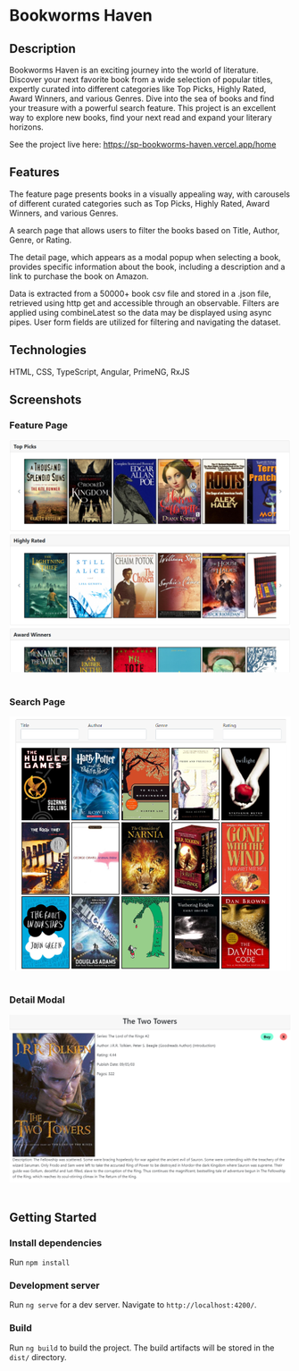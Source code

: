 # Bookworms Haven

## Description

Bookworms Haven is an exciting journey into the world of literature. Discover your next favorite book from a wide selection of popular titles, expertly curated into different categories like Top Picks, Highly Rated, Award Winners, and various Genres. Dive into the sea of books and find your treasure with a powerful search feature. This project is an excellent way to explore new books, find your next read and expand your literary horizons.

See the project live here: https://sp-bookworms-haven.vercel.app/home

## Features

The feature page presents books in a visually appealing way, with carousels of different curated categories such as Top Picks, Highly Rated, Award Winners, and various Genres.

A search page that allows users to filter the books based on Title, Author, Genre, or Rating.

The detail page, which appears as a modal popup when selecting a book, provides specific information about the book, including a description and a link to purchase the book on Amazon.

Data is extracted from a 50000+ book csv file and stored in a .json file, retrieved using http get and accessible through an observable. Filters are applied using combineLatest so the data may be displayed using async pipes. User form fields are utilized for filtering and navigating the dataset.

## Technologies

HTML, CSS, TypeScript, Angular, PrimeNG, RxJS

## Screenshots

### Feature Page

![alt text](https://github.com/sigipeschke/Popular-Books-Library-App/blob/master/src/assets/library-img-1.PNG)
<br /><br />

### Search Page

![alt text](https://github.com/sigipeschke/Popular-Books-Library-App/blob/master/src/assets/library-img-2.PNG)
<br /><br />

### Detail Modal

![alt text](https://github.com/sigipeschke/Popular-Books-Library-App/blob/master/src/assets/library-img-3.PNG)
<br /><br />

## Getting Started

### Install dependencies

Run `npm install`

### Development server

Run `ng serve` for a dev server. Navigate to `http://localhost:4200/`.

### Build

Run `ng build` to build the project. The build artifacts will be stored in the `dist/` directory.
